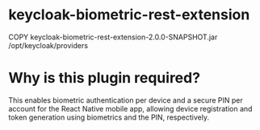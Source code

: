 # keycloak-biometric-rest-extension
COPY keycloak-biometric-rest-extension-2.0.0-SNAPSHOT.jar /opt/keycloak/providers

# Why is this plugin required?
This enables biometric authentication per device and a secure PIN per account for the React Native mobile app, allowing device registration and token generation using biometrics and the PIN, respectively.
